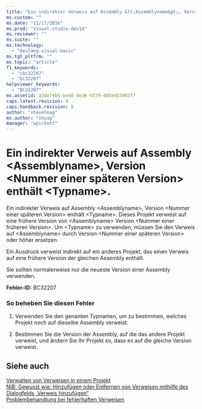 ```yaml
---
title: "Ein indirekter Verweis auf Assembly &lt;Assemblyname&gt;, Version &lt;Nummer einer sp&#228;teren Version&gt; enth&#228;lt &lt;Typname&gt;. | Microsoft Docs"
ms.custom: ""
ms.date: "11/17/2016"
ms.prod: "visual-studio-dev14"
ms.reviewer: ""
ms.suite: ""
ms.technology: 
  - "devlang-visual-basic"
ms.tgt_pltfrm: ""
ms.topic: "article"
f1_keywords: 
  - "vbc32207"
  - "bc32207"
helpviewer_keywords: 
  - "BC32207"
ms.assetid: a3de74b5-bedd-4e36-b379-485e4b3903f7
caps.latest.revision: 9
caps.handback.revision: 9
author: "stevehoag"
ms.author: "shoag"
manager: "wpickett"
---
```

# Ein indirekter Verweis auf Assembly &lt;Assemblyname&gt;, Version &lt;Nummer einer sp&#228;teren Version&gt; enth&#228;lt &lt;Typname&gt;.
Ein indirekter Verweis auf Assembly \<Assemblyname\>, Version \<Nummer einer späteren Version\> enthält \<Typname\>. Dieses Projekt verweist auf eine frühere Version von \<Assemblyname\> Version \<Nummer einer früheren Version\>. Um \<Typname\> zu verwenden, müssen Sie den Verweis auf \<Assemblyname\> durch Version \<Nummer einer späteren Version\> oder höher ersetzen.  
  
 Ein Ausdruck verweist indirekt auf ein anderes Projekt, das einen Verweis auf eine frühere Version der gleichen Assembly enthält.  
  
 Sie sollten normalerweise nur die neueste Version einer Assembly verwenden.  
  
 **Fehler\-ID:** BC32207  
  
### So beheben Sie diesen Fehler  
  
1.  Verwenden Sie den genanten Typnamen, um zu bestimmen, welches Projekt noch auf dieselbe Assembly verweist.  
  
2.  Bestimmen Sie die Version der Assembly, auf die das andere Projekt verweist, und ändern Sie Ihr Projekt so, dass es auf die gleiche Version verweist.  
  
## Siehe auch  
 [Verwalten von Verweisen in einem Projekt](/visual-studio/ide/managing-references-in-a-project)   
 [NIB: Gewusst wie: Hinzufügen oder Entfernen von Verweisen mithilfe des Dialogfelds „Verweis hinzufügen“](http://msdn.microsoft.com/de-de/3bd75d61-f00c-47c0-86a2-dd1f20e231c9)   
 [Problembehandlung bei fehlerhaften Verweisen](/visual-studio/ide/troubleshooting-broken-references)